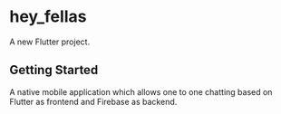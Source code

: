 # hey_fellas

A new Flutter project.

## Getting Started

A native mobile application which allows one to one chatting based on Flutter as frontend and Firebase as backend.
